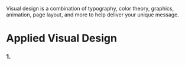 <!--
 * @Author: kok-s0s
 * @Date: 2021-06-02 20:36:08
 * @LastEditTime: 2021-06-05 12:42:52
 * @Description: 可视化设计
-->

Visual design is a combination of typography, color theory, graphics, animation, page layout, and more to help deliver your unique message.

# Applied Visual Design

### 1. 